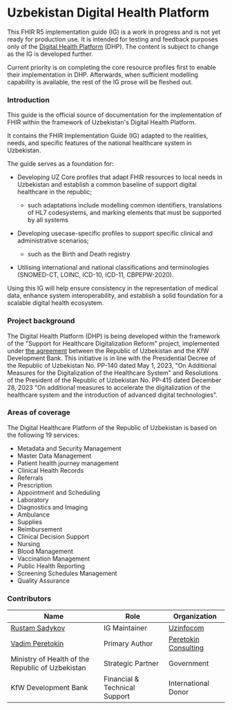 # Uzbekistan Digital Health Platform

This FHIR R5 implementation guide (IG) is a work in progress and is not yet ready for production use. It is intended for testing and feedback purposes only of the [Digital Health Platform](https://www.kfw.de/About-KfW/Newsroom/Latest-News/Pressemitteilungen-Details_723328.html) (DHP). The content is subject to change as the IG is developed further.

Current priority is on completing the core resource profiles first to enable their implementation in DHP. Afterwards, when sufficient modelling capability is available, the rest of the IG prose will be fleshed out.

### Introduction

This guide is the official source of documentation for the implementation of FHIR within the framework of Uzbekistan's Digital Health Platform. 

It contains the FHIR Implementation Guide (IG) adapted to the realities, needs, and specific features of the national healthcare system in Uzbekistan.

The guide serves as a foundation for: 

* Developing UZ Core profiles that adapt FHIR resources to local needs in Uzbekistan and establish a common baseline of support digital healthcare in the republic;
  * such adaptations include modelling common identifiers, translations of HL7 codesystems, and marking elements that must be supported by all systems

* Developing usecase-specific profiles to support specific clinical and administrative scenarios;
  * such as the Birth and Death registry 

* Utilising international and national classifications and terminologies (SNOMED-CT, LOINC, ICD-10, ICD-11, CBPEPW-2020). 


Using this IG will help ensure consistency in the representation of medical data, enhance system interoperability, and establish a solid foundation for a scalable digital health ecosystem. 

### Project background

The Digital Health Platform (DHP) is being developed within the framework of the "Support for Healthcare Digitalization Reform" project, implemented under [the agreement](https://www.kfw.de/About-KfW/Newsroom/Latest-News/Pressemitteilungen-Details_723328.html) between the Republic of Uzbekistan and the KfW Development Bank. This initiative is in line with the Presidential Decree of the Republic of Uzbekistan No. PP-140 dated May 1, 2023, "On Additional Measures for the Digitalization of the Healthcare System" and Resolutions of the President of the Republic of Uzbekistan No. PP-415 dated December 28, 2023 "On additional measures to accelerate the digitalization of the healthcare system and the introduction of advanced digital technologies". 

### Areas of coverage

The Digital Healthcare Platform of the Republic of Uzbekistan is based on the following 19 services: 

* Metadata and Security Management 
* Master Data Management 
* Patient health journey management 
* Clinical Health Records 
* Referrals 
* Prescription 
* Appointment and Scheduling  
* Laboratory 
* Diagnostics and Imaging  
* Ambulance  
* Supplies   
* Reimbursement 
* Clinical Decision Support  
* Nursing 
* Blood Management 
* Vaccination Management  
* Public Health Reporting  
* Screening Schedules Management  
* Quality Assurance 

### Contributors

| Name                                             | Role                          | Organization                                    |
| ------------------------------------------------ | ----------------------------- | ----------------------------------------------- |
| [Rustam Sadykov](https://github.com/roosyabuddy) | IG Maintainer                 | [Uzinfocom](https://uzinfocom.uz)               |
| [Vadim Peretokin](https://github.com/vadi2/)     | Primary Author                | [Peretokin Consulting](https://vadimperetok.in) |
| Ministry of Health of the Republic of Uzbekistan | Strategic Partner             | Government                                      |
| KfW Development Bank                             | Financial & Technical Support | International Donor                             |

